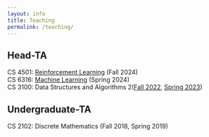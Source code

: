 ```yaml
---
layout: info
title: Teaching 
permalink: /teaching/
---
```


## Head-TA
CS 4501: [Reinforcement Learning](https://shangtongzhang.github.io/teaching/cs4501_fall_24/index) (Fall 2024)  
CS 6316: [Machine Learning](/teaching/cs6316_spring_24/index) (Spring 2024)  
CS 3100: Data Structures and Algorithms 2([Fall 2022](https://markfloryan.github.io/dsa2/readme.html), [Spring 2023](https://www.cs.virginia.edu/~njb2b/cs3100/s2023/index.html))  

## Undergraduate-TA
CS 2102: Discrete Mathematics (Fall 2018, Spring 2019)